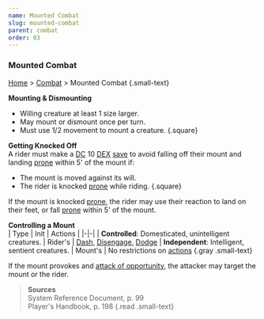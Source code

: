 ```yaml
---
name: Mounted Combat
slug: mounted-combat
parent: combat
order: 03
---
```

### Mounted Combat
[Home](dm-operations-center) > [Combat](combat) > Mounted Combat {.small-text}

**Mounting & Dismounting**
- Willing creature at least 1 size larger.
- May mount or dismount once per turn.
- Must use 1/2 movement to mount a creature.
{.square}

**Getting Knocked Off**<br/>
A rider must make a [DC](difficulty-class) 10 [DEX](dexterity) [save](saving-throw) to avoid falling off their mount and landing [prone](prone) within 5' of the mount if:
- The mount is moved against its will.
- The rider is knocked [prone](prone) while riding.
{.square}

If the mount is knocked [prone](prone), the rider may use their reaction to land on their feet, or fall [prone](prone) within 5' of the mount.

**Controlling a Mount**<br/>
| Type | Init | Actions |
|-|-|
| **Controlled**: Domesticated, unintelligent creatures. | Rider's | [Dash](dash), [Disengage](disengage), [Dodge](dodge)
| **Independent**: Intelligent, sentient creatures. | Mount's | No restrictions on [actions](actions)
{.gray .small-text}

If the mount provokes and [attack of opportunity](opportunity-attack), the attacker may target the mount or the rider.

> **Sources** <br/>
> System Reference Document, p. 99<br/>
> Player's Handbook, p. 198
{.read .small-text}